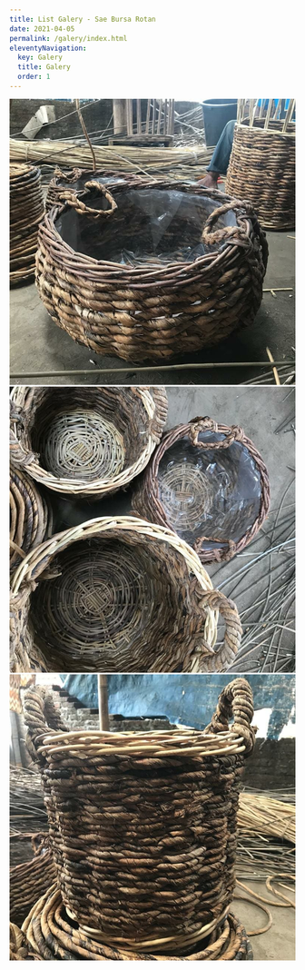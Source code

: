 ```yaml
---
title: List Galery - Sae Bursa Rotan
date: 2021-04-05
permalink: /galery/index.html
eleventyNavigation:
  key: Galery
  title: Galery
  order: 1
---
```


<img src="/assets/img/contents/barang1.jpg" alt="rebeka">

<img src="/assets/img/contents/barang2.jpg" alt="rebeka">

<img src="/assets/img/contents/barang3.jpg" alt="rebeka">